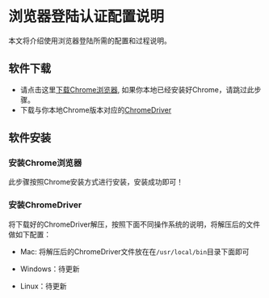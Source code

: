 # 浏览器登陆认证配置说明

本文将介绍使用浏览器登陆所需的配置和过程说明。

## 软件下载

* 请点击这里[下载Chrome浏览器](https://www.google.com/chrome/?brand=CHBD&brand=BNSD&gclid=Cj0KCQiAqo3-BRDoARIsAE5vnaLqpsqdTRMbWPTmvsjBq47VtwbsUO5I1GWnYeUA6u9Kjj7NoJdHytgaApI_EALw_wcB&gclsrc=aw.ds), 如果你本地已经安装好Chrome，请跳过此步骤。
* 下载与你本地Chrome版本对应的[ChromeDriver](https://chromedriver.chromium.org/downloads)

## 软件安装

### 安装Chrome浏览器
此步骤按照Chrome安装方式进行安装，安装成功即可！

### 安装ChromeDriver

将下载好的ChromeDriver解压，按照下面不同操作系统的说明，将解压后的文件做如下配置：

* Mac: 将解压后的ChromeDriver文件放在在`/usr/local/bin`目录下面即可

* Windows：待更新

* Linux：待更新